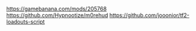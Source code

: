 https://gamebanana.com/mods/205768
https://github.com/Hypnootize/m0rehud
https://github.com/jooonior/tf2-loadouts-script